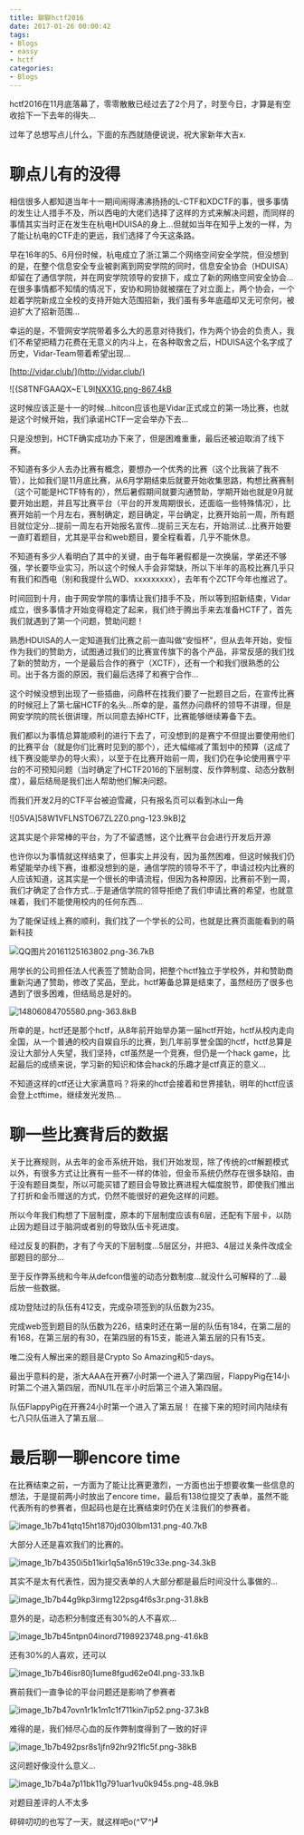 ```yaml
---
title: 聊聊hctf2016
date: 2017-01-26 00:00:42
tags:
- Blogs
- eassy
- hctf
categories:
- Blogs
---
```



hctf2016在11月底落幕了，零零散散已经过去了2个月了，时至今日，才算是有空收拾下一下去年的得失...

过年了总想写点儿什么，下面的东西就随便说说，祝大家新年大吉x.
<!--more-->

# 聊点儿有的没得 #

相信很多人都知道当年十一期间闹得沸沸扬扬的L-CTF和XDCTF的事，很多事情的发生让人措手不及，所以西电的大佬们选择了这样的方式来解决问题，而同样的事情其实当时正在发生在杭电HDUISA的身上...但就如当年在知乎上发的一样，为了能让杭电的CTF走的更远，我们选择了今天这条路。

早在16年的5、6月份时候，杭电成立了浙江第二个网络空间安全学院，但没想到的是，在整个信息安全专业被剥离到网安学院的同时，信息安全协会（HDUISA）却留在了通信学院，并在网安学院领导的安排下，成立了新的网络空间安全协会...在很多事情都不知情的情况下，安协和网协就被摆在了对立面上，两个协会，一个趁着学院新成立全校的支持开始大范围招新，我们虽有多年底蕴却又无可奈何，被迫扩大了招新范围...

幸运的是，不管网安学院带着多么大的恶意对待我们，作为两个协会的负责人，我们不希望把精力花费在无意义的内斗上，在各种取舍之后，HDUISA这个名字成了历史，Vidar-Team带着希望出现...

[http://vidar.club/](http://vidar.club/)

![{S8TNFGAAQX~E`L9I[NXX1G.png-867.4kB][1]

这时候应该正是十一的时候...hitcon应该也是Vidar正式成立的第一场比赛，也就是这个时候开始，我们承诺HCTF一定会举办下去...

只是没想到，HCTF确实成功办下来了，但是困难重重，最后还被迫取消了线下赛。

不知道有多少人去办比赛有概念，要想办一个优秀的比赛（这个比我装了我不管），比如我们是11月底比赛，从6月学期结束后就要开始收集思路，构想比赛赛制（这个可能是HCTF特有的），然后暑假期间就要沟通赞助，学期开始也就是9月就要开始出题，并且写比赛平台（平台的开发周期很长，还面临一些特殊情况），比赛开始前一个月左右，赛制确定，题目确定，平台确定，比赛开始前一周，所有题目就位定分...提前一周左右开始报名宣传...提前三天左右，开始测试...比赛开始要一直盯着题目，尤其是平台和web题目，要全程看着，几乎不能休息。

不知道有多少人看明白了其中的关键，由于每年暑假都是一次换届，学弟还不够强，学长要毕业实习，所以这个时候人手会非常缺，所以下半年的高校比赛几乎只有我们和西电（别和我提什么WD、xxxxxxxxx），去年有个ZCTF今年也推迟了。

时间回到十月，由于网安学院的事情让我们措手不及，所以等到招新结束，Vidar成立，很多事情才开始变得稳定了起来，我们终于腾出手来去准备HCTF了，首先我们就遇到了第一个问题，赞助问题！

熟悉HDUISA的人一定知道我们比赛之前一直叫做“安恒杯”，但从去年开始，安恒作为我们的赞助方，试图通过我们的比赛宣传旗下的各个产品，非常反感的我们找了新的赞助方，一个是最后合作的赛宁（XCTF），还有一个和我们很熟悉的公司。出于各方面的原因，我们最后选择了和赛宁合作...

这个时候没想到出现了一些插曲，问鼎杯在找我们要了一批题目之后，在宣传比赛的时候冠上了第七届HCTF的名头...所幸的是，虽然办问鼎杯的领导不讲理，但是网安学院的院长很讲理，所以同意去掉HCTF，比赛能够继续筹备下去。

我们都以为事情总算能顺利的进行下去了，可没想到的是赛宁不但提出要使用他们的比赛平台（就是你们比赛时见到的那个），还大幅缩减了策划中的预算（这成了线下赛没能举办的导火索），以至于在比赛开始前一周，我们仍在争论使用赛宁平台的不可预知问题（当时确定了HCTF2016的下层制度、反作弊制度、动态分数制度），最后结局是我们出人帮助他们解决问题。

而我们开发2月的CTF平台被迫雪藏，只有报名页可以看到冰山一角

![05VA]58W1VFLNSTO67ZL2Z0.png-123.9kB][2]

这其实是个非常棒的平台，为了不留遗憾，这个比赛平台会进行开发后开源

也许你以为事情就这样结束了，但事实上并没有，因为虽然困难，但这时候我们仍希望能举办线下赛，谁都没想到的是，通信学院的领导不干了，申请过校内比赛的人应该知道，这其实是一个很长的申请流程，但因为各种原因，比赛前不到一周，我们才确定了合作方式...于是通信学院的领导拒绝了我们申请比赛的希望，也就意味着，我们不能使用校内的任何东西...

为了能保证线上赛的顺利，我们找了一个学长的公司，也就是比赛页面能看到的萌新科技

![QQ图片20161125163802.png-36.7kB][3]

用学长的公司担任法人代表签了赞助合同，把整个hctf独立于学校外，并和赞助商重新沟通了赞助，修改了奖品，至此，hctf筹备总算是结束了，虽然经历了很多也遇到了很多困难，但结局总是好的。

![14806084705580.png-363.8kB][4]

所幸的是，hctf还是那个hctf，从8年前开始举办第一届hctf开始，hctf从校内走向全国，从一个普通的校内自娱自乐的比赛，到几年前享誉全国的hctf，hctf总算是没让大部分人失望，我们坚持，ctf虽然是一个竞赛，但仍是一个hack game，比起最后的成绩来说，学习新的知识和体会hack的乐趣才是ctf真正的意义...

不知道这样的ctf还让大家满意吗？将来的hctf会接着和世界接轨，明年的hctf应该会登上ctftime，继续发光发热...

# 聊一些比赛背后的数据 #

关于比赛规则，从去年的金币系统开始，我们开始发现，除了传统的ctf解题模式以外，有很多方式让比赛有一些不一样的体验，但金币系统仍然存在很多缺陷，由于没有题目类型，所以可能买错了题目会导致比赛进程大幅度脱节，即使我们推出了打折和金币赠送的方式，仍然不能很好的避免这样的问题。

所以今年我们构想了下层制度，原本的下层制度应该有6层，还配有下层卡，以防止因为题目过于脑洞或者别的导致队伍卡死进度。

经过反复的斟酌，才有了今天的下层制度...5层区分，并把3、4层过关条件改成全部题目的部分...

至于反作弊系统和今年从defcon借鉴的动态分数制度...就没什么可解释的了...最后放一些数据。

成功登陆过的队伍有412支，完成杂项签到的队伍数为235。

完成web签到题目的队伍数为226，结束时还在第一层的队伍有184，在第二层的有168，在第三层的有30，在第四层的有15支，能进入第五层的只有15支。

唯二没有人解出来的题目是Crypto So Amazing和5-days。

最出乎意料的是，浙大AAA在开赛7小时第一个进入了第四层，FlappyPig在14小时第二个进入第四层，而NU1L在半小时后第三个进入第四层。

队伍FlappyPig在开赛24小时第一个进入了第五层！ 在接下来的短时间内陆续有七八只队伍进入了第五层...   

# 最后聊一聊encore time #

在比赛结束之前，一方面为了能让比赛更激烈，一方面也出于想要收集一些信息的想法，于是提前两小时放出了encore time，最后有138位提交了表单，虽然不能代表所有的参赛者，但起码也是在比赛结束时仍在关注我们的参赛者。

![image_1b7b41qtq15ht1870jd030lbm131.png-40.7kB][5]

大部分人还是喜欢我们的比赛的。

![image_1b7b4350i5b11kir1q5a16n519c33e.png-34.3kB][6]

其实不是太有代表性，因为提交表单的人大部分都是最后时间没什么事做的...

![image_1b7b44g9kp3irmg122psg4f6s3r.png-31.8kB][7]

意外的是，动态积分制度还有30%的人不喜欢...

![image_1b7b45ntpn04inord7198923748.png-41.6kB][8]

还有30%的人喜欢，还可以

![image_1b7b46isr80j1ume8fgud62e04l.png-33.1kB][9]

赛前我们一直争论的平台问题还是影响了参赛者

![image_1b7b47ovn1r1k1m1c1f711kin7ip52.png-37.3kB][10]

难得的是，我们倾尽心血的反作弊制度得到了一致的好评

![image_1b7b492psr8s1jfn92hr921flc5f.png-38kB][11]

这问题好像没什么意义...

![image_1b7b4a7p11bk11g791uar1vu0k945s.png-48.9kB][12]

对题目差评的人不太多

碎碎叨叨的也写了一天，就这样吧o(*^▽^*)┛


  [1]: https://lorexxar-blog.oss-cn-shanghai.aliyuncs.com/zybuluo-backup/LoRexxar/07r1hybqwo1eastp1z6qy1r6/%7BS8TNFGAAQX~E%60L9I%5BNXX1G.png
  [2]: https://lorexxar-blog.oss-cn-shanghai.aliyuncs.com/zybuluo-backup/LoRexxar/4fhrafb07xgsbidsk9acyn74/05VA%5D58W1VFLNSTO67ZL2Z0.png
  [3]: https://lorexxar-blog.oss-cn-shanghai.aliyuncs.com/zybuluo-backup/LoRexxar/6c2ehzgp96udrq8niusdi4wo/QQ%E5%9B%BE%E7%89%8720161125163802.png
  [4]: https://lorexxar-blog.oss-cn-shanghai.aliyuncs.com/zybuluo-backup/LoRexxar/gktrckaybu2ip2cqh18a7z8w/14806084705580.png
  [5]: https://lorexxar-blog.oss-cn-shanghai.aliyuncs.com/zybuluo-backup/LoRexxar/m25gnm435fz9y182rttysojv/image_1b7b41qtq15ht1870jd030lbm131.png
  [6]: https://lorexxar-blog.oss-cn-shanghai.aliyuncs.com/zybuluo-backup/LoRexxar/xw5j26u0ijsbaadm3u0zf96s/image_1b7b4350i5b11kir1q5a16n519c33e.png
  [7]: https://lorexxar-blog.oss-cn-shanghai.aliyuncs.com/zybuluo-backup/LoRexxar/eq5n1qcksvvj4yl4evroidw2/image_1b7b44g9kp3irmg122psg4f6s3r.png
  [8]: https://lorexxar-blog.oss-cn-shanghai.aliyuncs.com/zybuluo-backup/LoRexxar/xgy8b75gy1bkdlwurm6r2z40/image_1b7b45ntpn04inord7198923748.png
  [9]: https://lorexxar-blog.oss-cn-shanghai.aliyuncs.com/zybuluo-backup/LoRexxar/ednz1fi549q5unaua7unkcjt/image_1b7b46isr80j1ume8fgud62e04l.png
  [10]: https://lorexxar-blog.oss-cn-shanghai.aliyuncs.com/zybuluo-backup/LoRexxar/85bms290tpvoowchhofv3jqv/image_1b7b47ovn1r1k1m1c1f711kin7ip52.png
  [11]: https://lorexxar-blog.oss-cn-shanghai.aliyuncs.com/zybuluo-backup/LoRexxar/9id24a2lky52s5gl22e5w2zd/image_1b7b492psr8s1jfn92hr921flc5f.png
  [12]: https://lorexxar-blog.oss-cn-shanghai.aliyuncs.com/zybuluo-backup/LoRexxar/l4627dqtuxmj14nhh9ru3rh3/image_1b7b4a7p11bk11g791uar1vu0k945s.png